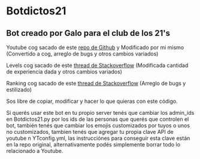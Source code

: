 # Botdictos21

## Bot creado por Galo para el club de los 21's

Youtube cog sacado de este [repo de Github](https://github.com/Amethyst93/Discord-YouTube-Notifier) y Modificado por mi mismo (Convertido a cog, arreglo de bugs y otros cambios variados)

Levels cog sacado de este [thread de Stackoverflow](https://stackoverflow.com/questions/62042331/how-to-create-a-leveling-system-with-discord-py-with-python) (Modificada cantidad de experiencia dada y otros cambios variados)

Ranking cog sacado de este [thread de Stackoverflow](https://stackoverflow.com/questions/61996040/discord-py-rank-command) (Arreglo de bugs y estilizado)


Sos libre de copiar, modificar y hacer lo que quieras con este código.

Si querés usar este bot en tu propio server tenés que cambiar los admin_ids en Botdictos21.py por los ids de las personas que querés que controlen el bot, también tenés que cambiar los emojis customizados por tuyos o unos no customizados, tambien tenés que agregar tu propia clave API de youtube n YTconfig.yml, las instrucciónes para conseguír esta clave están en la repo original, alternativamente podés simplemente borrar todo lo relacionado a Youtube.
